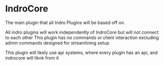 # IndroCore
The main plugin that all Indro Plugins will be based off on.

All indro plugins will work independently of IndroCore but will not connect to each other
This plugin has no commands or client interaction excluding admin commands designed for streamlining setup

This plugin will likely use api systems, where every plugin has an api, and indrocore will liknk from it
